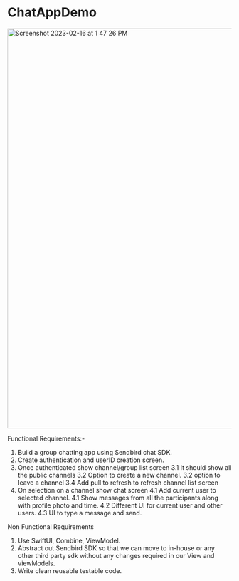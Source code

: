 # ChatAppDemo

<img width="898" alt="Screenshot 2023-02-16 at 1 47 26 PM" src="https://user-images.githubusercontent.com/13540303/219307053-1b6d106a-0482-4d5c-9a00-ba6082a1f7f2.png">

Functional Requirements:-
1. Build a group chatting app using Sendbird chat SDK.
2. Create authentication and userID creation screen. 
3. Once authenticated show channel/group list screen
  3.1  It should show all the public channels 
  3.2 Option to create a new channel.
  3.2 option to leave a channel
  3.4 Add pull to refresh to refresh channel list screen
4. On selection on a channel show chat screen
  4.1 Add current user to selected channel.
  4.1 Show messages from all the participants along with profile photo and time.
  4.2 Different UI for current user and other users.
  4.3 UI to type a message and send.

Non Functional Requirements
1. Use SwiftUI, Combine, ViewModel.
2. Abstract out  Sendbird SDK so that we can move to in-house or any other third party sdk without any changes required in our View and viewModels.
3. Write clean reusable testable code.


